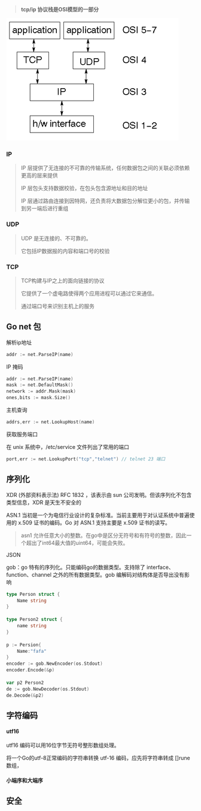 > **tcp/ip 协议栈是OSI模型的一部分**

![image-20210330173958364](go网络编程.assets/image-20210330173958364.png)

### IP

> IP 层提供了无连接的不可靠的传输系统，任何数据包之间的关联必须依赖更高的层来提供
>
> IP 层包头支持数据校验，在包头包含源地址和目的地址
>
> IP 层通过路由连接到因特网，还负责将大数据包分解位更小的包，并传输到另一端后进行重组

### UDP

> UDP 是无连接的、不可靠的。
>
> 它包括IP数据报的内容和端口号的校验

### TCP

> TCP构建与IP之上的面向链接的协议
>
> 它提供了一个虚电路使得两个应用进程可以通过它来通信。
>
> 通过端口号来识别主机上的服务

## Go net 包

解析ip地址

```go
addr := net.ParseIP(name)
```

IP 掩码

```go
addr := net.ParseIP(name)
mask := net.DefaultMask()
network := addr.Mask(mask)
ones,bits := mask.Size()
```

主机查询

```go
addrs,err := net.LookupHost(name)
```

获取服务端口

在 unix 系统中，/etc/service 文件列出了常用的端口

```go
port,err := net.LookupPort("tcp","telnet") // telnet 23 端口
```

## 序列化

XDR (外部资料表示法) RFC 1832 ，该表示由 sun 公司发明。但该序列化不包含类型信息，XDR 是天生不安全的

ASN.1 当初是一个为电信行业设计的复杂标准。当前主要用于对认证系统中普遍使用的 x.509 证书的编码。Go 对 ASN.1 支持主要是 x.509 证书的读写。

> asn1 允许任意大小的整数。在go中是区分无符号和有符号的整数，因此一个超出了int64最大值的uint64，可能会失败。

JSON

gob：go 特有的序列化。只能编码go的数据类型。支持除了 interface、function、channel 之外的所有数据类型。gob 编解码对结构体是否导出没有影响

```go
type Person struct {
   	Name string
}

type Person2 struct {
    name string
}

p := Persion{
    Name:"fafa"
}
encoder := gob.NewEncoder(os.Stdout)
encoder.Encode(&p)

var p2 Person2
de := gob.NewDecoder(os.Stdout)
de.Decode(&p2)

```

## 字符编码

#### utf16 

utf16 编码可以用16位字节无符号整形数组处理。

将一个Go的utf-8正常编码的字符串转换 utf-16 编码，应先将字符串转成 []rune 数组，

#### 小端序和大端序



## 安全

